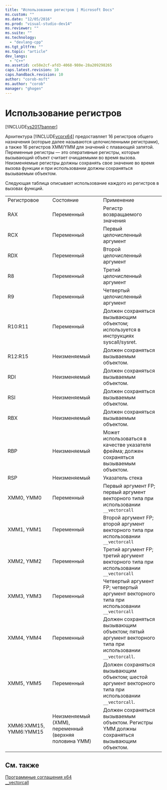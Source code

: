 ```yaml
---
title: "Использование регистров | Microsoft Docs"
ms.custom: ""
ms.date: "12/05/2016"
ms.prod: "visual-studio-dev14"
ms.reviewer: ""
ms.suite: ""
ms.technology: 
  - "devlang-cpp"
ms.tgt_pltfrm: ""
ms.topic: "article"
dev_langs: 
  - "C++"
ms.assetid: ce58e2cf-afd3-4068-980e-28a209298265
caps.latest.revision: 10
caps.handback.revision: 10
author: "corob-msft"
ms.author: "corob"
manager: "ghogen"
---
```

# Использование регистров
[!INCLUDE[vs2017banner](../assembler/inline/includes/vs2017banner.md)]

Архитектура [!INCLUDE[vcprx64](../Token/vcprx64_md.md)] предоставляет 16 регистров общего назначения \(которые далее называются целочисленными регистрами\), а также 16 регистров XMM\/YMM для значений с плавающей запятой.  Переменные регистры — это оперативные регистры, которые вызывающий объект считает очищаемыми во время вызова.  Неизменяемые регистры должны сохранять свое значение во время вызова функции и при использовании должны сохраняться вызываемым объектом.  
  
 Следующая таблица описывает использование каждого из регистров в вызовах функций.  
  
||||  
|-|-|-|  
|Регистровое|Состояние|Применение|  
|RAX|Переменный|Регистр возвращаемого значения|  
|RCX|Переменный|Первый целочисленный аргумент|  
|RDX|Переменный|Второй целочисленный аргумент|  
|R8|Переменный|Третий целочисленный аргумент|  
|R9|Переменный|Четвертый целочисленный аргумент|  
|R10:R11|Переменный|Должен сохраняться вызывающим объектом; используется в инструкциях syscall\/sysret.|  
|R12:R15|Неизменяемый|Должен сохраняться вызываемым объектом.|  
|RDI|Неизменяемый|Должен сохраняться вызываемым объектом.|  
|RSI|Неизменяемый|Должен сохраняться вызываемым объектом.|  
|RBX|Неизменяемый|Должен сохраняться вызываемым объектом.|  
|RBP|Неизменяемый|Может использоваться в качестве указателя фрейма; должен сохраняться вызываемым объектом.|  
|RSP|Неизменяемый|Указатель стека|  
|XMM0, YMM0|Переменный|Первый аргумент FP; первый аргумент векторного типа при использовании `__vectorcall`|  
|XMM1, YMM1|Переменный|Второй аргумент FP; второй аргумент векторного типа при использовании `__vectorcall`|  
|XMM2, YMM2|Переменный|Третий аргумент FP; третий аргумент векторного типа при использовании `__vectorcall`|  
|XMM3, YMM3|Переменный|Четвертый аргумент FP; четвертый аргумент векторного типа при использовании `__vectorcall`|  
|XMM4, YMM4|Переменный|Должен сохраняться вызывающим объектом; пятый аргумент векторного типа при использовании `__vectorcall`.|  
|XMM5, YMM5|Переменный|Должен сохраняться вызывающим объектом; шестой аргумент векторного типа при использовании `__vectorcall`.|  
|XMM6:XMM15, YMM6:YMM15|Неизменяемый \(XMM\), переменный \(верхняя половина YMM\)|Должен сохраняться вызываемым объектом.  Регистры YMM должны сохраняться вызывающим объектом.|  
  
## См. также  
 [Программные соглашения x64](../build/x64-software-conventions.md)   
 [\_\_vectorcall](../Topic/__vectorcall.md)